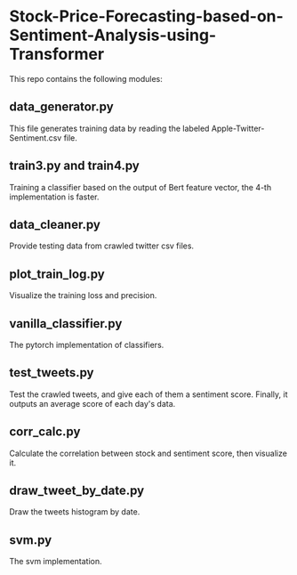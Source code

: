 # Stock-Price-Forecasting-based-on-Sentiment-Analysis-using-Transformer

This repo contains the following modules:

## data_generator.py

This file generates training data by reading the labeled Apple-Twitter-Sentiment.csv file.

## train3.py and train4.py

Training a classifier based on the output of Bert feature vector, the 4-th implementation is faster.

## data_cleaner.py

Provide testing data from crawled twitter csv files.

## plot_train_log.py

Visualize the training loss and precision.

## vanilla_classifier.py

The pytorch implementation of classifiers.

## test_tweets.py

Test the crawled tweets, and give each of them a sentiment score. Finally, it outputs an average score of each day's data.

## corr_calc.py

Calculate the correlation between stock and sentiment score, then visualize it.

## draw_tweet_by_date.py

Draw the tweets histogram by date.

## svm.py

The svm implementation.
